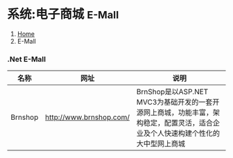 # <span class="fa fa-shopping-cart" aria-hidden="true"></span> 系统:电子商城 <small>E-Mall</small>

<ol class="breadcrumb"><li><a href="/">Home</a></li><li class="active">E-Mall</li></ol>

### .Net E-Mall
|名称|网址|说明|
|------|------|------|
|Brnshop|http://www.brnshop.com/|BrnShop是以ASP.NET MVC3为基础开发的一套开源网上商城，功能丰富，架构稳定，配置灵活，适合企业及个人快速构建个性化的大中型网上商城|

